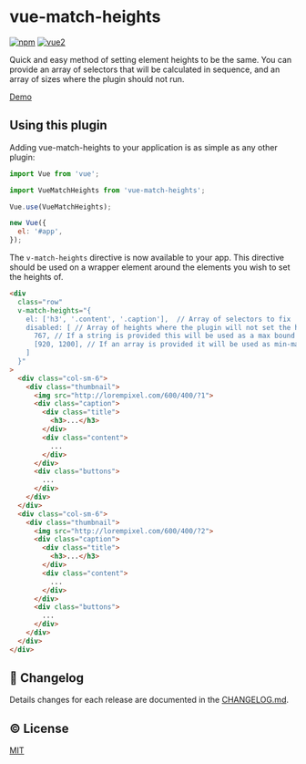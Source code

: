 # vue-match-heights

[![npm](https://img.shields.io/npm/v/vue-match-heights.svg)](https://www.npmjs.com/package/vue-match-heights)
[![vue2](https://img.shields.io/badge/vue-2.x-brightgreen.svg)](https://vuejs.org/)

Quick and easy method of setting element heights to be the same. You can provide an array of selectors that will be calculated in sequence, and an array of sizes where the plugin should not run.

[Demo](https://samturrell.github.io/vue-match-heights/example)

## Using this plugin

Adding vue-match-heights to your application is as simple as any other plugin:

```js
import Vue from 'vue';

import VueMatchHeights from 'vue-match-heights';

Vue.use(VueMatchHeights);

new Vue({
  el: '#app',
});
```

The `v-match-heights` directive is now available to your app. This directive should be used on a wrapper element around the elements you wish to set the heights of.

```html
<div
  class="row"
  v-match-heights="{
    el: ['h3', '.content', '.caption'],  // Array of selectors to fix
    disabled: [ // Array of heights where the plugin will not set the heights
      767, // If a string is provided this will be used as a max bound
      [920, 1200], // If an array is provided it will be used as min-max bounds in that order
    ]
  }"
>
  <div class="col-sm-6">
    <div class="thumbnail">
      <img src="http://lorempixel.com/600/400/?1">
      <div class="caption">
        <div class="title">
          <h3>...</h3>
        </div>
        <div class="content">
          ...
        </div>
      </div>
      <div class="buttons">
        ...
      </div>
    </div>
  </div>
  <div class="col-sm-6">
    <div class="thumbnail">
      <img src="http://lorempixel.com/600/400/?2">
      <div class="caption">
        <div class="title">
          <h3>...</h3>
        </div>
        <div class="content">
          ...
        </div>
      </div>
      <div class="buttons">
        ...
      </div>
    </div>
  </div>
</div>
```


## :scroll: Changelog
Details changes for each release are documented in the [CHANGELOG.md](https://github.com/samturrell/vue-match-heights/blob/dev/CHANGELOG.md).




## :copyright: License

[MIT](http://opensource.org/licenses/MIT)
